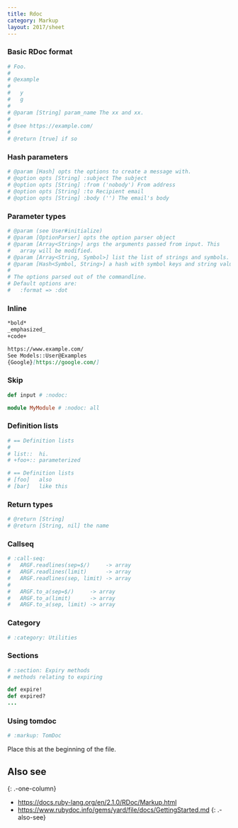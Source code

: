 ```yaml
---
title: Rdoc
category: Markup
layout: 2017/sheet
---
```


### Basic RDoc format

```rb
# Foo.
#
# @example
#
#   y
#   g
#
# @param [String] param_name The xx and xx.
#
# @see https://example.com/
#
# @return [true] if so
```

### Hash parameters

```rb
# @param [Hash] opts the options to create a message with.
# @option opts [String] :subject The subject
# @option opts [String] :from ('nobody') From address
# @option opts [String] :to Recipient email
# @option opts [String] :body ('') The email's body 
```

### Parameter types

```rb
# @param (see User#initialize)
# @param [OptionParser] opts the option parser object
# @param [Array<String>] args the arguments passed from input. This
#   array will be modified.
# @param [Array<String, Symbol>] list the list of strings and symbols.
# @param [Hash<Symbol, String>] a hash with symbol keys and string values
#
# The options parsed out of the commandline.
# Default options are:
#   :format => :dot
```

### Inline

```markdown
*bold*
_emphasized_
+code+
```

```markdown
https://www.example.com/
See Models::User@Examples
{Google}[https://google.com/]
```

### Skip

```rb
def input # :nodoc:
```

```rb
module MyModule # :nodoc: all
```

### Definition lists

```rb
# == Definition lists
#
# list::  hi.
# +foo+:: parameterized
```

```rb
# == Definition lists
# [foo]   also
# [bar]   like this
```

### Return types

```rb
# @return [String]
# @return [String, nil] the name
```

### Callseq

```rb
# :call-seq:
#   ARGF.readlines(sep=$/)     -> array
#   ARGF.readlines(limit)      -> array
#   ARGF.readlines(sep, limit) -> array
#
#   ARGF.to_a(sep=$/)     -> array
#   ARGF.to_a(limit)      -> array
#   ARGF.to_a(sep, limit) -> array
```

### Category

```rb
# :category: Utilities
```

### Sections

```rb
# :section: Expiry methods
# methods relating to expiring

def expire!
def expired?
...
```

### Using tomdoc

```rb
# :markup: TomDoc
```

Place this at the beginning of the file.

## Also see
{: .-one-column}

* <https://docs.ruby-lang.org/en/2.1.0/RDoc/Markup.html>
* <https://www.rubydoc.info/gems/yard/file/docs/GettingStarted.md>
{: .-also-see}
